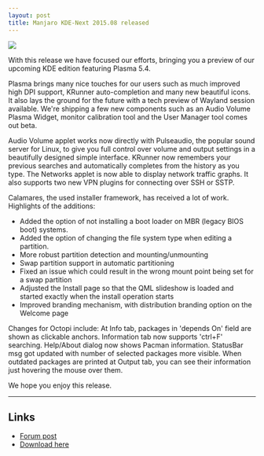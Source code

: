 ```yaml
---
layout: post
title: Manjaro KDE-Next 2015.08 released
---
```


<img src="https://manjaro.github.io/images/manjaro-kde-next-2015.08.jpg">

With this release we have focused our efforts, bringing you a preview of our upcoming KDE edition featuring Plasma 5.4.

Plasma brings many nice touches for our users such as much improved high DPI support, KRunner auto-completion and many new beautiful icons. It also lays the ground for the future with a tech preview of Wayland session available. We're shipping a few new components such as an Audio Volume Plasma Widget, monitor calibration tool and the User Manager tool comes out beta.

Audio Volume applet works now directly with Pulseaudio, the popular sound server for Linux, to give you full control over volume and output settings in a beautifully designed simple interface. KRunner now remembers your previous searches and automatically completes from the history as you type. The Networks applet is now able to display network traffic graphs. It also supports two new VPN plugins for connecting over SSH or  SSTP.

Calamares, the used installer framework, has received a lot of work. Highlights of the additions:

* Added the option of not installing a boot loader on MBR (legacy BIOS boot) systems.
* Added the option of changing the file system type when editing a partition.
* More robust partition detection and mounting/unmounting
* Swap partition support in automatic partitioning
* Fixed an issue which could result in the wrong mount point being set for a swap partition
* Adjusted the Install page so that the QML slideshow is loaded and started exactly when the install operation starts
* Improved branding mechanism, with distribution branding option on the Welcome page

Changes for Octopi include: At Info tab, packages in 'depends On' field are shown as clickable anchors. Information tab now supports 'ctrl+F' searching. Help/About dialog now shows Pacman information. StatusBar msg got updated with number of selected packages more visible. When outdated packages are printed at Output tab, you can see their information just hovering the mouse over them.

We hope you enjoy this release.

----

## Links

* [Forum post](https://forum.manjaro.org/index.php?topic=25219.0)
* [Download here](https://sourceforge.net/projects/manjarotest/files/2015.08/kde-next/)
